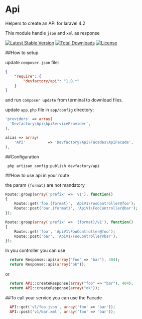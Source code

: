 Api
======

Helpers to create an API for laravel 4.2

This module handle `json` and `xml` as response

[![Latest Stable Version](https://poser.pugx.org/devfactory/api/v/stable.svg)](https://packagist.org/packages/devfactory/api)
[![Total Downloads](https://poser.pugx.org/devfactory/api/downloads.svg)](https://packagist.org/packages/devfactory/api)
[![License](https://poser.pugx.org/devfactory/api/license.svg)](https://packagist.org/packages/devfactory/api)


##How to setup

update `composer.json` file:

```json
{
    "require": {
        "devfactory/api": "1.0.*"
    }
}
```

and run `composer update` from terminal to download files.

update `app.php` file in `app/config` directory:

```php
'providers' => array(
  'Devfactory\Api\ApiServiceProvider',
),
```

```php
alias => array(
    'API'          => 'Devfactory\Api\Facades\ApiFacade',
),
```

##Configuration
```
 php artisan config:publish devfactory/api
```

##How to use api
in your route

the param `{format}` are not mandatory

```php
Route::group(array('prefix' => 'v1'), function()
{
    Route::get('foo.{format}', 'ApiV1\FooController@foo');
    Route::post('bar.{format}', 'ApiV1\FooController@bar');
});

Route::group(array('prefix' => '{format}/v1'), function()
{
    Route::get('foo', 'ApiV1\FooController@foo');
    Route::post('bar', 'ApiV1\FooController@bar');
});
```

In you controller you can use

```php
  return Response::api(array("foo" => "bar"), 404);
  return Response::api(array("ok"));
```
or

```php
  return API::createResponse(array("foo" => "bar"), 404);
  return API::createResponse(array("ok"));
```

##To call your service you can use the Facade

```php
  API::get('v1/foo.json', array('foo' => 'bar'));
  API::post('v1/bar.xml', array('foo' => 'bar'));
```

